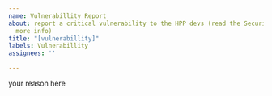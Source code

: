 ```yaml
---
name: Vulnerabillity Report
about: report a critical vulnerability to the HPP devs (read the Security doc for
  more info)
title: "[vulnerabillity]"
labels: Vulnerabillity
assignees: ''

---
```


your reason here

